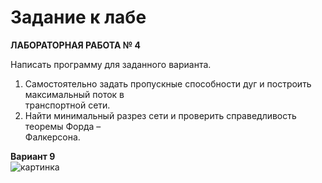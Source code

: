 # Задание к лабе		
		
**ЛАБОРАТОРНАЯ РАБОТА № 4**		
		
		
Написать программу для заданного варианта.		
1. Самостоятельно задать пропускные способности дуг и построить максимальный поток в		
транспортной сети.		
2. Найти минимальный разрез сети и проверить справедливость теоремы Форда –		
Фалкерсона.		
		
		
**Вариант 9**		
![картинка](https://yandex.ru/collections/card/5ae6c771acbcf6dfdd47716f/)